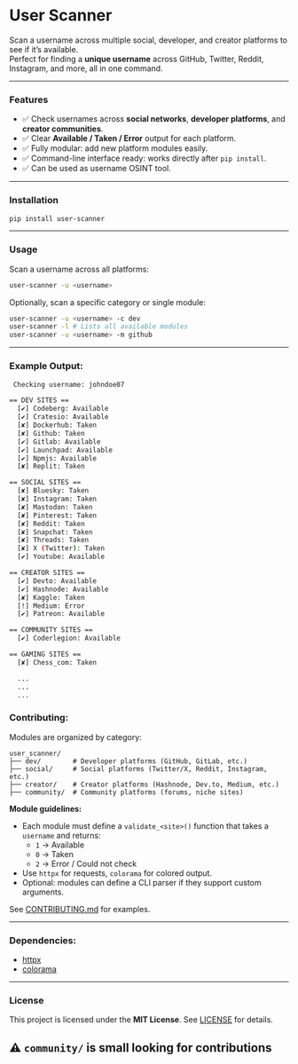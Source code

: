 # User Scanner

Scan a username across multiple social, developer, and creator platforms to see if it’s available.  
Perfect for finding a **unique username** across GitHub, Twitter, Reddit, Instagram, and more, all in one command.

---

### Features

- ✅ Check usernames across **social networks**, **developer platforms**, and **creator communities**.
- ✅ Clear **Available / Taken / Error** output for each platform.
- ✅ Fully modular: add new platform modules easily.
- ✅ Command-line interface ready: works directly after `pip install`.
- ✅ Can be used as username OSINT tool.
---

### Installation

```bash
pip install user-scanner
```

---

### Usage

Scan a username across all platforms:

```bash
user-scanner -u <username>
```
Optionally, scan a specific category or single module:

```bash
user-scanner -u <username> -c dev
user-scanner -l # Lists all available modules
user-scanner -u <username> -m github

```
---
### Example Output: 
```bash
 Checking username: johndoe07

== DEV SITES ==
  [✔] Codeberg: Available
  [✔] Cratesio: Available
  [✘] Dockerhub: Taken
  [✘] Github: Taken
  [✔] Gitlab: Available
  [✔] Launchpad: Available
  [✔] Npmjs: Available
  [✘] Replit: Taken

== SOCIAL SITES ==
  [✘] Bluesky: Taken
  [✘] Instagram: Taken
  [✘] Mastodon: Taken
  [✘] Pinterest: Taken
  [✘] Reddit: Taken
  [✘] Snapchat: Taken
  [✘] Threads: Taken
  [✘] X (Twitter): Taken
  [✔] Youtube: Available

== CREATOR SITES ==
  [✔] Devto: Available
  [✔] Hashnode: Available
  [✘] Kaggle: Taken
  [!] Medium: Error
  [✔] Patreon: Available

== COMMUNITY SITES ==
  [✔] Coderlegion: Available

== GAMING SITES ==
  [✘] Chess_com: Taken

  ...
  ...
  ...
```
### Contributing: 

Modules are organized by category:

```
user_scanner/
├── dev/        # Developer platforms (GitHub, GitLab, etc.)
├── social/     # Social platforms (Twitter/X, Reddit, Instagram, etc.)
├── creator/    # Creator platforms (Hashnode, Dev.to, Medium, etc.)
├── community/  # Community platforms (forums, niche sites)
```

**Module guidelines:**
- Each module must define a `validate_<site>()` function that takes a `username` and returns:
  - `1` → Available  
  - `0` → Taken  
  - `2` → Error / Could not check
- Use `httpx` for requests, `colorama` for colored output.
- Optional: modules can define a CLI parser if they support custom arguments.

See [CONTRIBUTING.md](CONTRIBUTING.md) for examples.

---

### Dependencies: 
- [httpx](https://pypi.org/project/httpx/)
- [colorama](https://pypi.org/project/colorama/)

---

### License

This project is licensed under the **MIT License**. See [LICENSE](LICENSE) for details.

## ⚠️ `community/` is small looking for contributions

